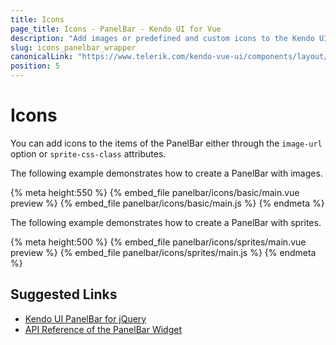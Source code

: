 ```yaml
---
title: Icons
page_title: Icons - PanelBar - Kendo UI for Vue
description: "Add images or predefined and custom icons to the Kendo UI PanelBar wrapper for Vue."
slug: icons_panelbar_wrapper
canonicalLink: "https://www.telerik.com/kendo-vue-ui/components/layout/panelbar/items/titles/"
position: 5
---
```


<div><WrapperBanner link="/kendo-vue-ui/components/layout/panelbar/items/titles"></WrapperBanner></div> 

# Icons

You can add icons to the items of the PanelBar either through the `image-url` option or `sprite-css-class` attributes.

The following example demonstrates how to create a PanelBar with images.

{% meta height:550 %}
{% embed_file panelbar/icons/basic/main.vue preview %}
{% embed_file panelbar/icons/basic/main.js %}
{% endmeta %}

The following example demonstrates how to create a PanelBar with sprites.

{% meta height:500 %}
{% embed_file panelbar/icons/sprites/main.vue preview %}
{% embed_file panelbar/icons/sprites/main.js %}
{% endmeta %}

## Suggested Links

* [Kendo UI PanelBar for jQuery](https://docs.telerik.com/kendo-ui/controls/navigation/panelbar/overview)
* [API Reference of the PanelBar Widget](https://docs.telerik.com/kendo-ui/api/javascript/ui/panelbar)

